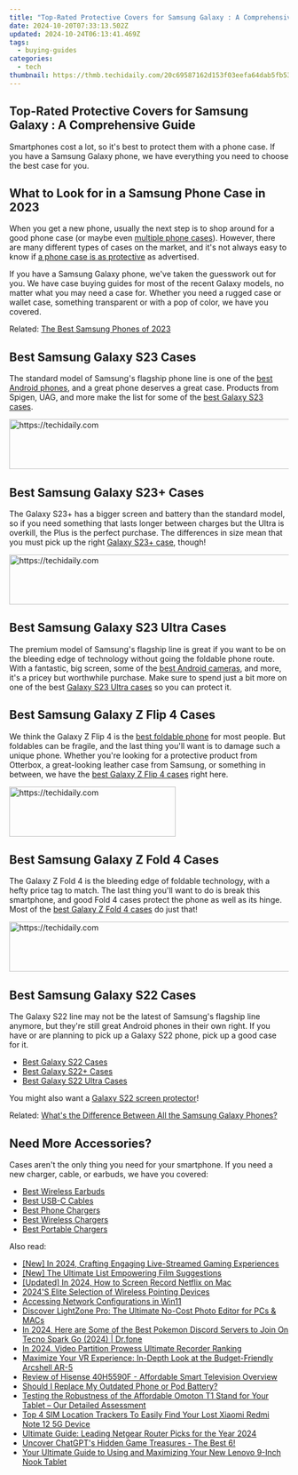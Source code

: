 ```yaml
---
title: "Top-Rated Protective Covers for Samsung Galaxy : A Comprehensive Guide"
date: 2024-10-20T07:33:13.502Z
updated: 2024-10-24T06:13:41.469Z
tags:
  - buying-guides
categories:
  - tech
thumbnail: https://thmb.techidaily.com/20c69587162d153f03eefa64dab5fb5356740a9d42978b0299a0a4d322290d05.jpeg
---
```


## Top-Rated Protective Covers for Samsung Galaxy : A Comprehensive Guide

Smartphones cost a lot, so it's best to protect them with a phone case. If you have a Samsung Galaxy phone, we have everything you need to choose the best case for you.

##  What to Look for in a Samsung Phone Case in 2023

 When you get a new phone, usually the next step is to shop around for a good phone case (or maybe even [multiple phone cases](https://tech-savvy.techidaily.com/artificial-intelligence-the-next-level-for-bing/)). However, there are many different types of cases on the market, and it's not always easy to know if [a phone case is as protective](https://android-location-track.techidaily.com/how-to-check-distance-and-radius-on-google-maps-for-your-samsung-galaxy-s24plus-drfone-by-drfone-virtual-android/) as advertised.

 If you have a Samsung Galaxy phone, we've taken the guesswork out for you. We have case buying guides for most of the recent Galaxy models, no matter what you may need a case for. Whether you need a rugged case or wallet case, something transparent or with a pop of color, we have you covered.

Related: [The Best Samsung Phones of 2023](https://instagram-clips.techidaily.com/new-connecting-consciously-with-content-craftsmen-of-your-realm-for-2024/) 

##  Best Samsung Galaxy S23 Cases

 The standard model of Samsung's flagship phone line is one of the [best Android phones](https://twitter-videos.techidaily.com/hot-takes-highlight-twitters-trending-topics-for-2024/), and a great phone deserves a great case. Products from Spigen, UAG, and more make the list for some of the [best Galaxy S23 cases](https://driver-error.techidaily.com/unresponsive-keys-on-pc/).

<!-- affiliate ads begin -->
<a href="https://ephamedtechinc.pxf.io/c/5597632/2137205/26400" target="_top" id="2137205">
  <img src="//a.impactradius-go.com/display-ad/26400-2137205" border="0" alt="https://techidaily.com" width="728" height="90"/>
</a>
<img height="0" width="0" src="https://ephamedtechinc.pxf.io/i/5597632/2137205/26400" style="position:absolute;visibility:hidden;" border="0" />
<!-- affiliate ads end -->

##  Best Samsung Galaxy S23+ Cases

 The Galaxy S23+ has a bigger screen and battery than the standard model, so if you need something that lasts longer between charges but the Ultra is overkill, the Plus is the perfect purchase. The differences in size mean that you must pick up the right [Galaxy S23+ case](https://facebook-video-content.techidaily.com/updated-2024-approved-2023-ranking-top-6-apps-for-fb-lite-video-downloads/), though!

<!-- affiliate ads begin -->
<a href="https://ephamedtechinc.pxf.io/c/5597632/2136625/26400" target="_top" id="2136625">
  <img src="//a.impactradius-go.com/display-ad/26400-2136625" border="0" alt="https://techidaily.com" width="728" height="90"/>
</a>
<img height="0" width="0" src="https://ephamedtechinc.pxf.io/i/5597632/2136625/26400" style="position:absolute;visibility:hidden;" border="0" />
<!-- affiliate ads end -->

##  Best Samsung Galaxy S23 Ultra Cases

 The premium model of Samsung's flagship line is great if you want to be on the bleeding edge of technology without going the foldable phone route. With a fantastic, big screen, some of the [best Android cameras](https://blog-min.techidaily.com/how-to-restore-deleted-infinix-hot-30-5g-pictures-an-easy-method-explained-by-fonelab-android-recover-pictures/), and more, it's a pricey but worthwhile purchase. Make sure to spend just a bit more on one of the best [Galaxy S23 Ultra cases](https://fake-location.techidaily.com/the-best-8-vpn-hardware-devices-reviewed-on-oneplus-nord-ce-3-5g-drfone-by-drfone-virtual-android/) so you can protect it.

##  Best Samsung Galaxy Z Flip 4 Cases

 We think the Galaxy Z Flip 4 is the [best foldable phone](https://fox-blue.techidaily.com/step-beyond-reality-reviewing-lgs-virtual-vision-for-2024/) for most people. But foldables can be fragile, and the last thing you'll want is to damage such a unique phone. Whether you're looking for a protective product from Otterbox, a great-looking leather case from Samsung, or something in between, we have the [best Galaxy Z Flip 4 cases](https://facebook-clips.techidaily.com/updated-2024-approved-hidden-gems-galore-top-10-unique-meme-webpages/) right here.

<!-- affiliate ads begin -->
<a href="https://aligracehair.sjv.io/c/5597632/2036481/19272" target="_top" id="2036481">
  <img src="//a.impactradius-go.com/display-ad/19272-2036481" border="0" alt="https://techidaily.com" width="300" height="90"/>
</a>
<img height="0" width="0" src="https://aligracehair.sjv.io/i/5597632/2036481/19272" style="position:absolute;visibility:hidden;" border="0" />
<!-- affiliate ads end -->

##  Best Samsung Galaxy Z Fold 4 Cases

 The Galaxy Z Fold 4 is the bleeding edge of foldable technology, with a hefty price tag to match. The last thing you'll want to do is break this smartphone, and good Fold 4 cases protect the phone as well as its hinge. Most of the [best Galaxy Z Fold 4 cases](https://screen-mirroring-recording.techidaily.com/new-commanders-clash-the-ultimate-ranking-of-7-total-war-games/) do just that!

<!-- affiliate ads begin -->
<a href="https://appsumo.8odi.net/c/5597632/2137395/7443" target="_top" id="2137395">
  <img src="//a.impactradius-go.com/display-ad/7443-2137395" border="0" alt="https://techidaily.com" width="728" height="90"/>
</a>
<img height="0" width="0" src="https://appsumo.8odi.net/i/5597632/2137395/7443" style="position:absolute;visibility:hidden;" border="0" />
<!-- affiliate ads end -->

##  Best Samsung Galaxy S22 Cases

 The Galaxy S22 line may not be the latest of Samsung's flagship line anymore, but they're still great Android phones in their own right. If you have or are planning to pick up a Galaxy S22 phone, pick up a good case for it.

* [Best Galaxy S22 Cases](https://desktop-recording.techidaily.com/updated-the-quest-for-video-perfection-debating-between-bandicam-and-camtasia/)
* [Best Galaxy S22+ Cases](https://screen-video-capture.techidaily.com/new-2024-approved-get-the-best-free-pc-sound-logger-download-x-recorder/)
* [Best Galaxy S22 Ultra Cases](https://youtube-tips.techidaily.com/ed-ultimate-guide-to-calculate-your-youtube-views-and-money-for-2024/)

 You might also want a [Galaxy S22 screen protector](https://extra-tips.techidaily.com/step-by-step-approach-to-mastery-with-iphone-x-animoji-use/)!

Related: [What's the Difference Between All the Samsung Galaxy Phones?](https://youtube-help.techidaily.com/in-2024-secure-song-transfers-to-youtube-channel/) 

##  Need More Accessories?

 Cases aren't the only thing you need for your smartphone. If you need a new charger, cable, or earbuds, we have you covered:

* [Best Wireless Earbuds](https://ios-unlock.techidaily.com/locked-out-of-apple-iphone-xs-max-5-ways-to-get-into-a-locked-apple-iphone-xs-max-by-drfone-ios/)
* [Best USB-C Cables](https://games-able.techidaily.com/bypassing-steam-disconnection-in-windows-11/)
* [Best Phone Chargers](https://some-techniques.techidaily.com/freedom-in-viewing-is-vlc-more-powerful-than-mpc-for-2024/)
* [Best Wireless Chargers](https://location-social.techidaily.com/in-2024-how-to-fake-snapchat-location-without-jailbreak-on-vivo-y02t-drfone-by-drfone-virtual-android/)
* [Best Portable Chargers](https://change-location.techidaily.com/how-to-fix-error-495-while-downloadupdating-android-apps-on-motorola-moto-g13-drfone-by-drfone-fix-android-problems-fix-android-problems/)

<ins class="adsbygoogle"
     style="display:block"
     data-ad-format="autorelaxed"
     data-ad-client="ca-pub-7571918770474297"
     data-ad-slot="1223367746"></ins>

<ins class="adsbygoogle"
     style="display:block"
     data-ad-client="ca-pub-7571918770474297"
     data-ad-slot="8358498916"
     data-ad-format="auto"
     data-full-width-responsive="true"></ins>

<span class="atpl-alsoreadstyle">Also read:</span>
<div><ul>
<li><a href="https://facebook-video-share.techidaily.com/new-in-2024-crafting-engaging-live-streamed-gaming-experiences/"><u>[New] In 2024, Crafting Engaging Live-Streamed Gaming Experiences</u></a></li>
<li><a href="https://article-files.techidaily.com/new-the-ultimate-list-empowering-film-suggestions/"><u>[New] The Ultimate List Empowering Film Suggestions</u></a></li>
<li><a href="https://screen-recording.techidaily.com/updated-in-2024-how-to-screen-record-netflix-on-mac/"><u>[Updated] In 2024, How to Screen Record Netflix on Mac</u></a></li>
<li><a href="https://buynow-help.techidaily.com/2024s-elite-selection-of-wireless-pointing-devices/"><u>2024'S Elite Selection of Wireless Pointing Devices</u></a></li>
<li><a href="https://win11-tips.techidaily.com/accessing-network-configurations-in-win11/"><u>Accessing Network Configurations in Win11</u></a></li>
<li><a href="https://buynow-help.techidaily.com/discover-lightzone-pro-the-ultimate-no-cost-photo-editor-for-pcs-and-macs/"><u>Discover LightZone Pro: The Ultimate No-Cost Photo Editor for PCs & MACs</u></a></li>
<li><a href="https://android-pokemon-go.techidaily.com/in-2024-here-are-some-of-the-best-pokemon-discord-servers-to-join-on-tecno-spark-go-2024-drfone-by-drfone-virtual-android/"><u>In 2024, Here are Some of the Best Pokemon Discord Servers to Join On Tecno Spark Go (2024) | Dr.fone</u></a></li>
<li><a href="https://screen-sharing-recording.techidaily.com/in-2024-video-partition-prowess-ultimate-recorder-ranking/"><u>In 2024, Video Partition Prowess Ultimate Recorder Ranking</u></a></li>
<li><a href="https://buynow-help.techidaily.com/maximize-your-vr-experience-in-depth-look-at-the-budget-friendly-arcshell-ar-5/"><u>Maximize Your VR Experience: In-Depth Look at the Budget-Friendly Arcshell AR-5</u></a></li>
<li><a href="https://buynow-help.techidaily.com/review-of-hisense-40h5590f-affordable-smart-television-overview/"><u>Review of Hisense 40H5590F - Affordable Smart Television Overview</u></a></li>
<li><a href="https://buynow-help.techidaily.com/should-i-replace-my-outdated-phone-or-pod-battery/"><u>Should I Replace My Outdated Phone or Pod Battery?</u></a></li>
<li><a href="https://buynow-help.techidaily.com/testing-the-robustness-of-the-affordable-omoton-t1-stand-for-your-tablet-our-detailed-assessment/"><u>Testing the Robustness of the Affordable Omoton T1 Stand for Your Tablet – Our Detailed Assessment</u></a></li>
<li><a href="https://unlock-android.techidaily.com/top-4-sim-location-trackers-to-easily-find-your-lost-xiaomi-redmi-note-12-5g-device-by-drfone-android/"><u>Top 4 SIM Location Trackers To Easily Find Your Lost Xiaomi Redmi Note 12 5G Device</u></a></li>
<li><a href="https://buynow-help.techidaily.com/ultimate-guide-leading-netgear-router-picks-for-the-year-2024/"><u>Ultimate Guide: Leading Netgear Router Picks for the Year 2024</u></a></li>
<li><a href="https://games-able.techidaily.com/uncover-chatgpts-hidden-game-treasures-the-best-6/"><u>Uncover ChatGPT's Hidden Game Treasures - The Best 6!</u></a></li>
<li><a href="https://buynow-info.techidaily.com/your-ultimate-guide-to-using-and-maximizing-your-new-lenovo-9-inch-nook-tablet/"><u>Your Ultimate Guide to Using and Maximizing Your New Lenovo 9-Inch Nook Tablet</u></a></li>
</ul></div>

